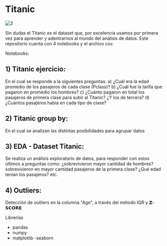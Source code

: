 # Titanic

![2](https://user-images.githubusercontent.com/86261762/197585477-a58d5c2f-de0e-498d-81ea-055fe0a3e338.png)


Sin dudas el Titanic es el dataset que, por excelencia usamos por primera vez para aprender y adentrarnos al mundo del análisis de datos. 
Este repositorio cuenta con 4 notebooks y el archivo csv. 

Notebooks: 

## 1) Titanic ejercicio: 
En el cual se responde a la siguientes preguntas: 
a) ¿Cuál era la edad promedio de los pasajeros de cada clase (Pclass)?
b) ¿Cuál fue la tarifa que pagaron en promedio los hombres?
c) ¿Cuánto pagaron en total los pasajeros de primera clase para subir al Titanic? ¿Y los de tercera?
d) ¿Cuántos pasajeros había en cada tipo de clase?

## 2) Titanic group by: 
En el cual se analizan las distintas posibilidades para agrupar datos 


## 3) EDA - Dataset Titanic: 
Se realiza un análisis exploratorio de datos, para responder con estos últimos  a preguntas como: ¿sobrevivieron mayor cantidad de hombres? sobrevivieron en mayor cantidad pasajeros de la primera clase? ¿Qué edad tenían los pasajeros? etc.

## 4) Outliers:
Detección de outliers en la columna "Age", a través del método IQR y 𝗭-𝗦𝗖𝗢𝗥𝗘




Librerías
- pandas
- numpy
- matplotlib
-seaborn
